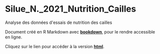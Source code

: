 # Silue_N._2021_Nutrition_Cailles

Analyse des données d'essais de nutrition des cailles

Document créé en R Markdown avec [**bookdown**](https://github.com/rstudio/bookdown), pour le rendre accessible en ligne.

Cliquez sur le lien pour accéder à la version [**html**](https://rgoals.github.io/Silue_N._2021_Nutrition_Cailles/).


